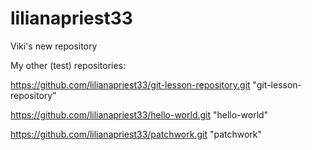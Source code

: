# lilianapriest33
Viki's new repository

My other (test) repositories: 

https://github.com/lilianapriest33/git-lesson-repository.git "git-lesson-repository"

https://github.com/lilianapriest33/hello-world.git "hello-world"

https://github.com/lilianapriest33/patchwork.git "patchwork"

